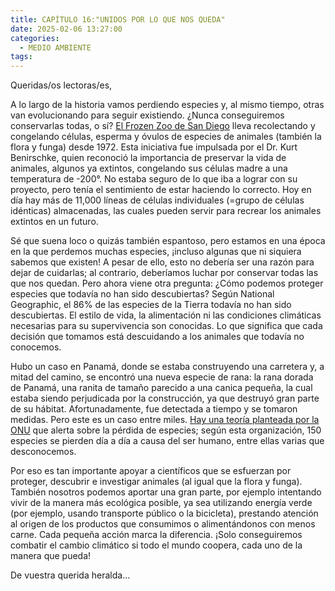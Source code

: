 ```yaml
---
title: CAPÍTULO 16:"UNIDOS POR LO QUE NOS QUEDA"
date: 2025-02-06 13:27:00
categories: 
  - MEDIO AMBIENTE
tags:
---
```




Queridas/os lectoras/es,

A lo largo de la historia vamos perdiendo especies y, al mismo tiempo, otras van evolucionando para seguir existiendo. ¿Nunca conseguiremos conservarlas todas, o sí? [El Frozen Zoo de San Diego](https://science.sandiegozoo.org/who-we-are/mission-purpose) lleva recolectando y congelando células, esperma y óvulos de especies de animales (también la  flora y funga) desde 1972. Esta iniciativa fue impulsada por el Dr. Kurt Benirschke, quien reconoció la importancia de preservar la vida de animales, algunos ya extintos, congelando sus células madre a una temperatura de -200°. No estaba seguro de lo que iba a lograr con su proyecto, pero tenía el sentimiento de estar haciendo lo correcto. Hoy en día hay más de 11,000 líneas de células individuales (=grupo de células idénticas) almacenadas, las cuales pueden servir para recrear los animales extintos en un futuro.

Sé que suena loco o quizás también espantoso, pero estamos en una época en la que perdemos muchas especies, ¡incluso algunas que ni siquiera sabemos que existen! A pesar de ello, esto no debería ser una razón para dejar de cuidarlas; al contrario, deberíamos luchar por conservar todas las que nos quedan. Pero ahora viene otra pregunta: ¿Cómo podemos proteger especies que todavía no han sido descubiertas? Según National Geographic, el 86% de las especies de la Tierra todavía no han sido descubiertas. El estilo de vida, la alimentación ni las condiciones climáticas necesarias para su supervivencia son conocidas. Lo que significa que cada decisión que tomamos está descuidando a los animales que todavía no conocemos.

Hubo un caso en Panamá, donde se estaba construyendo una carretera y, a mitad del camino, se encontró una nueva especie de rana: la rana dorada de Panamá, una ranita de tamaño parecido a una canica pequeña, la cual estaba siendo perjudicada por la construcción, ya que destruyó gran parte de su hábitat. Afortunadamente, fue detectada a tiempo y se tomaron medidas. Pero este es un caso entre miles. [Hay una teoría planteada por la ONU](https://www.iberdrola.com/sostenibilidad/animales-extinguidos#:~:text=La%20extinci%C3%B3n%20de%20especies%20no,d%C3%ADa%20se%20extinguen%20150%20especies.) que alerta sobre la pérdida de especies; según esta organización, 150 especies se pierden día a día a causa del ser humano, entre ellas varias que desconocemos.

Por eso es tan importante apoyar a científicos que se esfuerzan por proteger, descubrir e investigar animales (al igual que la flora y funga). También nosotros podemos aportar una gran parte, por ejemplo intentando vivir de la manera más ecológica posible, ya sea utilizando energía verde (por ejemplo, usando transporte público o la bicicleta), prestando atención al origen de los productos que consumimos o alimentándonos con menos carne. Cada pequeña acción marca la diferencia. ¡Solo conseguiremos combatir el cambio climático si todo el mundo coopera, cada uno de la manera que pueda!

De vuestra querida heralda...